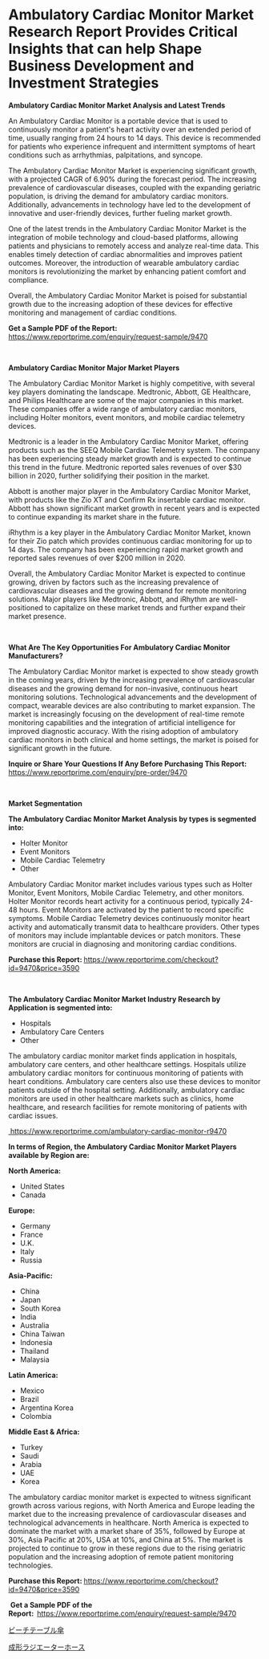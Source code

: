 <p><h1>Ambulatory Cardiac Monitor Market Research Report Provides Critical Insights that can help Shape Business Development and Investment Strategies</h1></p><p><strong>Ambulatory Cardiac Monitor Market Analysis and Latest Trends</strong></p>
<p><p>An Ambulatory Cardiac Monitor is a portable device that is used to continuously monitor a patient's heart activity over an extended period of time, usually ranging from 24 hours to 14 days. This device is recommended for patients who experience infrequent and intermittent symptoms of heart conditions such as arrhythmias, palpitations, and syncope.</p><p>The Ambulatory Cardiac Monitor Market is experiencing significant growth, with a projected CAGR of 6.90% during the forecast period. The increasing prevalence of cardiovascular diseases, coupled with the expanding geriatric population, is driving the demand for ambulatory cardiac monitors. Additionally, advancements in technology have led to the development of innovative and user-friendly devices, further fueling market growth.</p><p>One of the latest trends in the Ambulatory Cardiac Monitor Market is the integration of mobile technology and cloud-based platforms, allowing patients and physicians to remotely access and analyze real-time data. This enables timely detection of cardiac abnormalities and improves patient outcomes. Moreover, the introduction of wearable ambulatory cardiac monitors is revolutionizing the market by enhancing patient comfort and compliance.</p><p>Overall, the Ambulatory Cardiac Monitor Market is poised for substantial growth due to the increasing adoption of these devices for effective monitoring and management of cardiac conditions.</p></p>
<p><strong>Get a Sample PDF of the Report:&nbsp;</strong> <a href="https://www.reportprime.com/enquiry/request-sample/9470">https://www.reportprime.com/enquiry/request-sample/9470</a></p>
<p>&nbsp;</p>
<p><strong>Ambulatory Cardiac Monitor Major Market Players</strong></p>
<p><p>The Ambulatory Cardiac Monitor Market is highly competitive, with several key players dominating the landscape. Medtronic, Abbott, GE Healthcare, and Philips Healthcare are some of the major companies in this market. These companies offer a wide range of ambulatory cardiac monitors, including Holter monitors, event monitors, and mobile cardiac telemetry devices.</p><p>Medtronic is a leader in the Ambulatory Cardiac Monitor Market, offering products such as the SEEQ Mobile Cardiac Telemetry system. The company has been experiencing steady market growth and is expected to continue this trend in the future. Medtronic reported sales revenues of over $30 billion in 2020, further solidifying their position in the market.</p><p>Abbott is another major player in the Ambulatory Cardiac Monitor Market, with products like the Zio XT and Confirm Rx insertable cardiac monitor. Abbott has shown significant market growth in recent years and is expected to continue expanding its market share in the future.</p><p>iRhythm is a key player in the Ambulatory Cardiac Monitor Market, known for their Zio patch which provides continuous cardiac monitoring for up to 14 days. The company has been experiencing rapid market growth and reported sales revenues of over $200 million in 2020.</p><p>Overall, the Ambulatory Cardiac Monitor Market is expected to continue growing, driven by factors such as the increasing prevalence of cardiovascular diseases and the growing demand for remote monitoring solutions. Major players like Medtronic, Abbott, and iRhythm are well-positioned to capitalize on these market trends and further expand their market presence.</p></p>
<p>&nbsp;</p>
<p><strong>What Are The Key Opportunities For Ambulatory Cardiac Monitor Manufacturers?</strong></p>
<p><p>The Ambulatory Cardiac Monitor market is expected to show steady growth in the coming years, driven by the increasing prevalence of cardiovascular diseases and the growing demand for non-invasive, continuous heart monitoring solutions. Technological advancements and the development of compact, wearable devices are also contributing to market expansion. The market is increasingly focusing on the development of real-time remote monitoring capabilities and the integration of artificial intelligence for improved diagnostic accuracy. With the rising adoption of ambulatory cardiac monitors in both clinical and home settings, the market is poised for significant growth in the future.</p></p>
<p><strong>Inquire or Share Your Questions If Any Before Purchasing This Report:</strong> <a href="https://www.reportprime.com/enquiry/pre-order/9470">https://www.reportprime.com/enquiry/pre-order/9470</a></p>
<p>&nbsp;</p>
<p><strong>Market Segmentation</strong></p>
<p><strong>The Ambulatory Cardiac Monitor Market Analysis by types is segmented into:</strong></p>
<p><ul><li>Holter Monitor</li><li>Event Monitors</li><li>Mobile Cardiac Telemetry</li><li>Other</li></ul></p>
<p><p>Ambulatory Cardiac Monitor market includes various types such as Holter Monitor, Event Monitors, Mobile Cardiac Telemetry, and other monitors. Holter Monitor records heart activity for a continuous period, typically 24-48 hours. Event Monitors are activated by the patient to record specific symptoms. Mobile Cardiac Telemetry devices continuously monitor heart activity and automatically transmit data to healthcare providers. Other types of monitors may include implantable devices or patch monitors. These monitors are crucial in diagnosing and monitoring cardiac conditions.</p></p>
<p><strong>Purchase this Report:&nbsp;</strong><a href="https://www.reportprime.com/checkout?id=9470&price=3590">https://www.reportprime.com/checkout?id=9470&price=3590</a></p>
<p>&nbsp;</p>
<p><strong>The Ambulatory Cardiac Monitor Market Industry Research by Application is segmented into:</strong></p>
<p><ul><li>Hospitals</li><li>Ambulatory Care Centers</li><li>Other</li></ul></p>
<p><p>The ambulatory cardiac monitor market finds application in hospitals, ambulatory care centers, and other healthcare settings. Hospitals utilize ambulatory cardiac monitors for continuous monitoring of patients with heart conditions. Ambulatory care centers also use these devices to monitor patients outside of the hospital setting. Additionally, ambulatory cardiac monitors are used in other healthcare markets such as clinics, home healthcare, and research facilities for remote monitoring of patients with cardiac issues.</p></p>
<p><a href="https://www.reportprime.com/ambulatory-cardiac-monitor-r9470">&nbsp;https://www.reportprime.com/ambulatory-cardiac-monitor-r9470</a></p>
<p><strong>In terms of Region, the Ambulatory Cardiac Monitor Market Players available by Region are:</strong></p>
<p>
    <p> <strong> North America: </strong>
        <ul>
            <li>United States</li>
            <li>Canada</li>
        </ul>
        </p> 
    <p> <strong> Europe: </strong>
        <ul>
            <li>Germany</li>
            <li>France</li>
            <li>U.K.</li>
            <li>Italy</li>
            <li>Russia</li>
        </ul>
        </p> 
    <p> <strong> Asia-Pacific: </strong>
        <ul>
            <li>China</li>
            <li>Japan</li>
            <li>South Korea</li>
            <li>India</li>
            <li>Australia</li>
            <li>China Taiwan</li>
            <li>Indonesia</li>
            <li>Thailand</li>
            <li>Malaysia</li>
        </ul>
        </p> 
    <p> <strong> Latin America: </strong>
        <ul>
            <li>Mexico</li>
            <li>Brazil</li>
            <li>Argentina Korea</li>
            <li>Colombia</li>
        </ul>
        </p> 
    <p> <strong> Middle East & Africa: </strong>
        <ul>
            <li>Turkey</li>
            <li>Saudi</li>
            <li>Arabia</li>
            <li>UAE</li>
            <li>Korea</li>
        </ul>
    </p>
    </p>
<p><p>The ambulatory cardiac monitor market is expected to witness significant growth across various regions, with North America and Europe leading the market due to the increasing prevalence of cardiovascular diseases and technological advancements in healthcare. North America is expected to dominate the market with a market share of 35%, followed by Europe at 30%, Asia Pacific at 20%, USA at 10%, and China at 5%. The market is projected to continue to grow in these regions due to the rising geriatric population and the increasing adoption of remote patient monitoring technologies.</p></p>
<p><strong>Purchase this Report: </strong><a href="https://www.reportprime.com/checkout?id=9470&price=3590">https://www.reportprime.com/checkout?id=9470&price=3590</a></p>
<p>&nbsp;<strong>Get a Sample PDF of the Report:&nbsp;&nbsp;</strong><a href="https://www.reportprime.com/enquiry/request-sample/9470">https://www.reportprime.com/enquiry/request-sample/9470</a></p>
<p><strong></strong></p>
<p><p><a href="https://medium.com/@alfaro.etbn_52903/%E3%83%93%E3%83%BC%E3%83%81%E7%94%A8%E3%83%86%E3%83%BC%E3%83%96%E3%83%AB%E5%82%98%E3%81%AE%E5%B8%82%E5%A0%B4%E5%8B%95%E5%90%91%E3%81%A8%E5%B8%82%E5%A0%B4%E5%88%86%E6%9E%90%E3%81%AF-2024%E5%B9%B4%E3%81%8B%E3%82%892031%E5%B9%B4%E3%81%BE%E3%81%A7%E3%81%AE%E6%9C%9F%E9%96%93%E3%82%92%E4%BA%88%E6%B8%AC%E3%81%97%E3%81%A6%E3%81%84%E3%81%BE%E3%81%99-316acc714fb8">ビーチテーブル傘</a></p><p><a href="https://medium.com/@lawrencewatkins654/%E6%88%90%E5%BD%A2%E3%83%A9%E3%82%B8%E3%82%A8%E3%83%BC%E3%82%BF%E3%83%BC%E3%83%9B%E3%83%BC%E3%82%B9%E5%B8%82%E5%A0%B4%E3%81%AE%E6%B4%9E%E5%AF%9F-%E5%B8%82%E5%A0%B4%E3%81%AE%E3%83%88%E3%83%AC%E3%83%B3%E3%83%89-%E6%88%90%E9%95%B7-2024%E5%B9%B4%E3%81%8B%E3%82%892031%E5%B9%B4%E3%81%BE%E3%81%A7%E3%81%AE%E4%BA%88%E6%B8%AC-106b9e68a63f">成形ラジエーターホース</a></p></p>